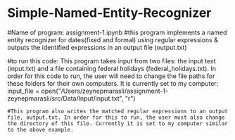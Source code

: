 # Simple-Named-Entity-Recognizer
#Name of program: assignment-1.ipynb
    #this program implements a named entity recognizer for dates(fixed and formal) using regular expressions & outputs the identified expressions in an output file (output.txt) 


#to run this code:
    This program takes input from two files: the input text (input.txt) and a file containing federal holidays (federal_holidays.txt). In order for this code to run, the user will need to change the file paths for these folders for their own computers. It is currently set to my computer: 
                    input_file = open("/Users/zeynepmarasli/assignment-1-zeynepmarasli/src/Data/Input/input.txt", "r")
                    
    #This program also writes the matched regular expressions to an output file, output.txt. In order for this to run, the user must also change the directory of this file. Currently it is set to my computer similar to the above example. 
